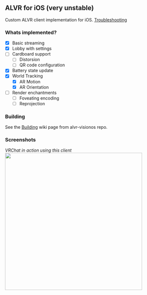 ## ALVR for iOS (very unstable)
Custom ALVR client implementation for iOS. <a href="https://github.com/kotleni/iPhoneVR/wiki/Troubleshooting">Troubleshooting</a>

### Whats implemented?
- [x] Basic streaming
- [x] Lobby with settings
- [ ] Cardboard support
    - [ ] Distorsion
    - [ ] QR code configuration
- [x] Battery state update
- [x] World Tracking
     - [x] AR Motion
     - [x] AR Orientation
- [ ] Render enchantments
    - [ ] Foveating encoding
    - [ ] Reprojection

### Building
See the [Building](https://github.com/alvr-org/alvr-visionos/wiki/Building) wiki page from alvr-visionos repo.

### Screenshots
*VRChat in action using this client*<br>
<img src="https://github.com/kotleni/alvr-iOS/assets/38311102/1fc1e214-ee9a-4277-9de6-a461c73596bb" width=450>
